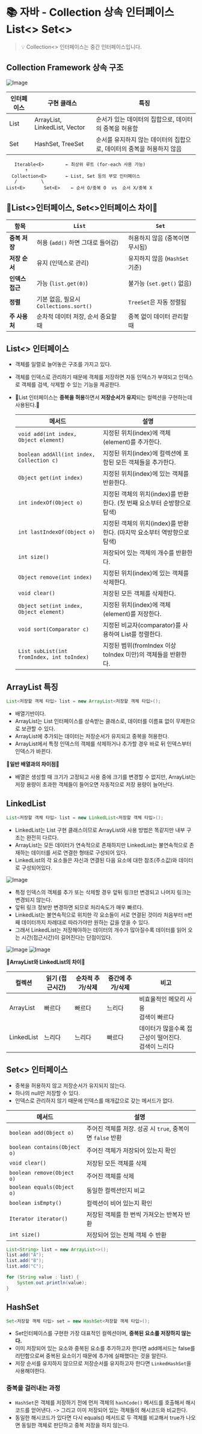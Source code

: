 # 📚 자바 - Collection 상속 인터페이스 List<> Set<>
> 💡 Collection<> 인터페이스는 중간 인터페이스입니다.

## Collection Framework 상속 구조
![Image](https://github.com/user-attachments/assets/108a9ee9-d391-4e0c-a86a-a7b6b4a1f96e)

| 인터페이스   | 구현 클래스                        | 특징                                                                 |
|---------|-------------------------------|----------------------------------------------------------------------|
| List    | ArrayList, LinkedList, Vector | 순서가 있는 데이터의 집합으로, 데이터의 중복을 허용함                |
| Set     | HashSet, TreeSet              | 순서를 유지하지 않는 데이터의 집합으로, 데이터의 중복을 허용하지 않음 |

       Iterable<E>        ← 최상위 루트 (for-each 사용 가능)
           ↑
      Collection<E>       ← List, Set 등의 부모 인터페이스
       /         \
    List<E>       Set<E>    ← 순서 O/중복 O  vs  순서 X/중복 X


## 🚨List<>인터페이스, Set<>인터페이스 차이🚨
| 항목         | `List`                          | `Set`                  |
| ---------- | ------------------------------- | ---------------------- |
| **중복 저장**  | 허용 (`add()` 하면 그대로 들어감)         | 허용하지 않음 (중복이면 무시됨)     |
| **저장 순서**  | 유지 (인덱스로 관리)                    | 유지하지 않음 (`HashSet` 기준) |
| **인덱스 접근** | 가능 (`list.get(0)`)              | 불가능 (`set.get()` 없음)   |
| **정렬**     | 기본 없음, 필요시 `Collections.sort()` | `TreeSet`은 자동 정렬됨      |
| **주 사용처**  | 순차적 데이터 저장, 순서 중요할 때            | 중복 없이 데이터 관리할 때        |


## List<> 인터페이스
- 객체를 일렬로 늘어놓은 구조를 가지고 있다.
- 객체를 인덱스로 관리하기 때문에 객체를 저장하면 자동 인덱스가 부여되고 인덱스로 객체를 검색, 삭제할 수 있는 기능을 제공한다.
- 🚨List 인터페이스는 **중복을 허용**하면서 **저장순서가 유지**되는 컬렉션을 구현하는데 사용된다.🚨

  | 메서드 | 설명 |
  |--------|------|
  | `void add(int index, Object element)` | 지정된 위치(index)에 객체(element)를 추가한다. |
  | `boolean addAll(int index, Collection c)` | 지정된 위치(index)에 컬렉션에 포함된 모든 객체들을 추가한다. |
  | `Object get(int index)` | 지정된 위치(index)에 있는 객체를 반환한다. |
  | `int indexOf(Object o)` | 지정된 객체의 위치(index)를 반환한다. (첫 번째 요소부터 순방향으로 탐색) |
  | `int lastIndexOf(Object o)` | 지정된 객체의 위치(index)를 반환한다. (마지막 요소부터 역방향으로 탐색) |
  | `int size()` | 저장되어 있는 객체의 개수를 반환한다. |
  | `Object remove(int index)` | 지정된 위치(index)에 있는 객체를 삭제한다. |
  | `void clear()` | 저장된 모든 객체를 삭제한다. |
  | `Object set(int index, Object element)` | 지정된 위치(index)에 객체(element)를 저장한다. |
  | `void sort(Comparator c)` | 지정된 비교자(comparator)를 사용하여 List를 정렬한다. |
  | `List subList(int fromIndex, int toIndex)` | 지정된 범위(fromIndex 이상 toIndex 미만)의 객체들을 반환한다. |

## ArrayList  특징
```java
List<저장할 객체 타입> list = new ArrayList<저장할 객체 타입>();
```
- 배열기반이다. 
- ArrayList는 List 인터페이스를 상속받는 클래스로, 데이터를 이름표 없이 무제한으로 보관할 수 있다.
- ArrayList에 추가되는 데이터는 저장순서가 유지되고 중복을 허용한다. 
- ArrayList에서 특정 인덱스의 객체를 삭제하거나 추가할 경우 바로 뒤 인덱스부터 인덱스가 바뀐다. 

**🚨일반 배열과의 차이점🚨**
- 배열은 생성할 때 크기가 고정되고 사용 중에 크기를 변경할 수 없지만, ArrayList는 저장 용량이 초과한 객체들이 들어오면 자동적으로 저장 용량이 늘어난다.


## LinkedList 
```java
List<저장할 객체 타입> list = new LinkedList<저장할 객체 타입>();
```
- LinkedList는 List 구현 클래스이므로 ArrayList와 사용 방법은 똑같지만 내부 구조는 완전히 다르다.
- ArrayList는 모든 데이터가 연속적으로 존재하지만 LinkedList는 불연속적으로 존재하는 데이터를 서로 연결한 형태로 구성되어 있다.
- LinkedList의 각 요소들은 자신과 연결된 다음 요소에 대한 참조(주소값)와 데이터로 구성되어있다. 

![Image](https://github.com/user-attachments/assets/d174a0f3-a764-441d-b5af-1f6a03cb8e13)

- 특정 인덱스의 객체를 추가 또는 삭제할 경우 앞뒤 링크만 변경되고 나머지 링크는 변경되지 않는다.
- 앞뒤 링크 정보만 변경하면 되므로 처리속도가 매우 빠르다.
- LinkedList는 불연속적으로 위치한 각 요소들이 서로 연결된 것이라 처음부터 n번째 데이터까지 차례대로 따라가야만 원하는 값을 얻을 수 있다.
- 그래서 LinkedList는 저장해야하는 데이터의 개수가 많아질수록 데이터를 읽어 오는 시간(접근시간)이 길어진다는 단점이있다.

![Image](https://github.com/user-attachments/assets/0c07a4dd-ace4-4099-b5c8-33d749e34932)
![Image](https://github.com/user-attachments/assets/65180200-63e3-4f2e-a289-56361cbee663)

**🚨ArrayList와 LinkedList의 차이🚨**

| 컬렉션      | 읽기 (접근시간) | 순차적 추가/삭제 | 중간에 추가/삭제 | 비고 |
|-------------|------------------|------------------|------------------|------|
| ArrayList   | 빠르다           | 빠르다           | 느리다           | 비효율적인 메모리 사용<br>검색이 빠르다 |
| LinkedList  | 느리다           | 느리다           | 빠르다           | 데이터가 많을수록 접근성이 떨어진다.<br>검색이 느리다 |

## Set<> 인터페이스
- 중복을 허용하지 않고 저장순서가 유지되지 않는다.
- 하나의 null만 저장할 수 있다.
- 인덱스로 관리하지 않기 때문에 인덱스를 매개값으로 갖는 메서드가 없다.

| 메서드                     | 설명                                                                 |
|--------------------------|----------------------------------------------------------------------|
| `boolean add(Object o)`   | 주어진 객체를 저장. 성공 시 `true`, 중복이면 `false` 반환              |
| `boolean contains(Object o)` | 주어진 객체가 저장되어 있는지 확인                                     |
| `void clear()`             | 저장된 모든 객체를 삭제                                               |
| `boolean remove(Object o)` | 주어진 객체를 삭제                                                    |
| `boolean equals(Object o)` | 동일한 컬렉션인지 비교                                                |
| `boolean isEmpty()`        | 컬렉션이 비어 있는지 확인                                             |
| `Iterator iterator()`      | 저장된 객체를 한 번씩 가져오는 반복자 반환                             |
| `int size()`               | 저장되어 있는 전체 객체 수 반환                                       |

```java
List<String> list = new ArrayList<>();
list.add("A");
list.add("B");
list.add("C");

for (String value : list) {
    System.out.println(value);
}
```

## HashSet 
```java
Set<저장할 객체 타입> set = new HashSet<저장할 객체 타입>(); 
```
- Set인터페이스를 구현한 가장 대표적인 컬렉션이며, **중복된 요소를 저장하지 않는다.**
- 이미 저장되어 있는 요소와 중복된 요소를 추가하고자 한다면 add메서드는 false를 리턴함으로써 중복된 요소이기 때문에 추가에 실패했다는 것을 알린다.
- 저장 순서를 유지하지 않으므로 저장순서를 유지하고자 한다면 `LinkedHashSet`을 사용해야한다.

### 중복을 걸러내는 과정
- `HashSet`은 객체를 저장하기 전에 먼저 객체의 `hashCode()` 메서드를 호출해서 해시코드를 얻어낸다. -> 그리고 이미 저장되어 있는 객체들의 해시코드와 비교한다.
- 동일한 해시코드가 있다면 다시 equals() 메서드로 두 객체를 비교해서 true가 나오면 동일한 객체로 판단하고 중복 저장을 하지 않는다.
